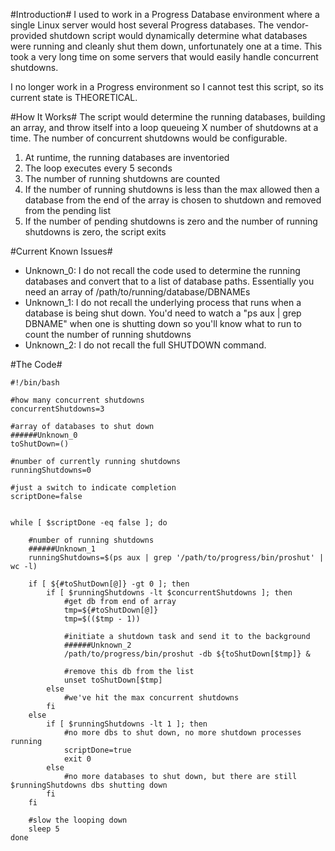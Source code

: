 #Introduction#
I used to work in a Progress Database environment where a single Linux server would host several Progress databases. The vendor-provided shutdown script would dynamically determine what databases were running and cleanly shut them down, unfortunately one at a time. This took a very long time on some servers that would easily handle concurrent shutdowns.

I no longer work in a Progress environment so I cannot test this script, so its current state is THEORETICAL.

#How It Works#
The script would determine the running databases, building an array, and throw itself into a loop queueing X number of shutdowns at a time. The number of concurrent shutdowns would be configurable.

1. At runtime, the running databases are inventoried
2. The loop executes every 5 seconds
3. The number of running shutdowns are counted
4. If the number of running shutdowns is less than the max allowed then a database from the end of the array is chosen to shutdown and removed from the pending list
5. If the number of pending shutdowns is zero and the number of running shutdowns is zero, the script exits

#Current Known Issues#
* Unknown_0: I do not recall the code used to determine the running databases and convert that to a list of database paths. Essentially you need an array of /path/to/running/database/DBNAMEs
* Unknown_1: I do not recall the underlying process that runs when a database is being shut down. You'd need to watch a "ps aux | grep DBNAME" when one is shutting down so you'll know what to run to count the number of running shutdowns
* Unknown_2: I do not recall the full SHUTDOWN command.

#The Code#
```
#!/bin/bash

#how many concurrent shutdowns
concurrentShutdowns=3

#array of databases to shut down
######Unknown_0
toShutDown=()

#number of currently running shutdowns
runningShutdowns=0

#just a switch to indicate completion
scriptDone=false


while [ $scriptDone -eq false ]; do

    #number of running shutdowns
    ######Unknown_1
    runningShutdowns=$(ps aux | grep '/path/to/progress/bin/proshut' | wc -l)

    if [ ${#toShutDown[@]} -gt 0 ]; then
        if [ $runningShutdowns -lt $concurrentShutdowns ]; then
            #get db from end of array
            tmp=${#toShutDown[@]}
            tmp=$(($tmp - 1))

            #initiate a shutdown task and send it to the background
            ######Unknown_2
            /path/to/progress/bin/proshut -db ${toShutDown[$tmp]} &

            #remove this db from the list
            unset toShutDown[$tmp]
        else
            #we've hit the max concurrent shutdowns
        fi
    else
        if [ $runningShutdowns -lt 1 ]; then
            #no more dbs to shut down, no more shutdown processes running
            scriptDone=true
            exit 0
        else
            #no more databases to shut down, but there are still $runningShutdowns dbs shutting down
        fi
    fi

    #slow the looping down
    sleep 5
done
```
